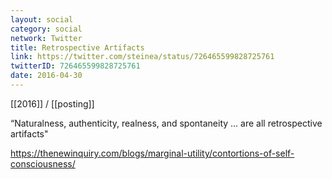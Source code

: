 ```yaml
---
layout: social
category: social
network: Twitter
title: Retrospective Artifacts
link: https://twitter.com/steinea/status/726465599828725761
twitterID: 726465599828725761
date: 2016-04-30
---
```


[[2016]] / [[posting]]

“Naturalness, authenticity, realness, and spontaneity ... are all retrospective artifacts"

<https://thenewinquiry.com/blogs/marginal-utility/contortions-of-self-consciousness/>
